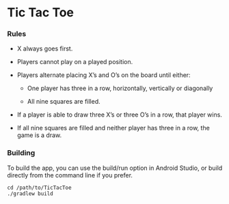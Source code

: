# Tic Tac Toe

### Rules

- X always goes first.

- Players cannot play on a played position.

- Players alternate placing X’s and O’s on the board until either:

	- One player has three in a row, horizontally, vertically or diagonally

	- All nine squares are filled.

- If a player is able to draw three X’s or three O’s in a row, that player wins.

- If all nine squares are filled and neither player has three in a row, the game is a draw.

### Building

To build the app, you can use the build/run option in Android Studio, or build directly from the command line if you prefer.

    cd /path/to/TicTacToe
    ./gradlew build
